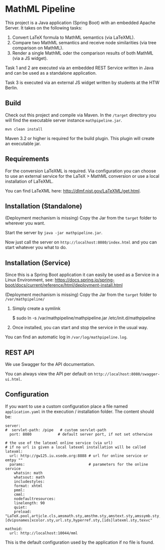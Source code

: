 MathML Pipeline
================

This project is a Java application (Spring Boot) with an embedded Apache Server.
It takes on the following tasks:

1. Convert LaTeX formula to MathML semantics (via LaTeXML).
2. Compare two MathML semantics and receive node similarities (via tree comparison on MathML).
3. Render a single MathML oder the comparison results of both MathML (via a JS widget).

Task 1 and 2 are executed via an embedded REST Service written in Java and can
be used as a standalone application.

Task 3 is executed via an external JS widget written by students at the HTW Berlin.

## Build ##

Check out this project and compile via Maven. In the `/target` directory you will 
find the executable server instance `mathpipeline.jar`.

`mvn clean install`

Maven 3.2 or higher is required for the build plugin.
This plugin will create an executable jar.

## Requirements ##

For the conversion LaTeXML is required. Via configuration you can choose
to use an external service for the LaTeX &gt; MathML conversion or use a
local installation of LaTeXML.

You can find LaTeXML here: http://dlmf.nist.gov/LaTeXML/get.html.

## Installation (Standalone) ##

(Deployment mechanism is missing)
Copy the Jar from the `target` folder to wherever you want. 

Start the server by `java -jar mathpipeline.jar`.
   
Now just call the server on `http://localhost:8080/index.html` and 
you can start whatever you what to do.

## Installation (Service) ##

Since this is a Spring Boot application it can easily be used as a 
Service in a Linux Environment, see: 
https://docs.spring.io/spring-boot/docs/current/reference/html/deployment-install.html

(Deployment mechanism is missing)
Copy the Jar from the `target` folder to `/var/mathpipeline/`

1. Simply create a symlink

    $ sudo ln -s /var/mathpipeline/mathpipeline.jar /etc/init.d/mathpipeline
    
2. Once installed, you can start and stop the service in the usual way.

You can find an automatic log in `/var/log/mathpipeline.log`.

## REST API ##

We use Swagger for the API documentation.

You can always view the API per default on `http://localhost:8080/swagger-ui.html`.

## Configuration ##

If you want to use a custom configuration place a file named `application.yaml` 
in the execution / installation folder. The content should be:

    server:
    #  servlet-path: /pipe   # custom servlet-path
      port: 8080            # default server port, if not set otherwise
    
    # the use of the latexml online service (via url)
    # if no url is given a local latexml installation will be called
    latexml:
      url: http://gw125.iu.xsede.org:8888 # url for online service or emtpy ""
      params:                             # parameters for the online service
        whatsin: math
        whatsout: math
        includestyles:
        format: xhtml
        pmml:
        cmml:
        nodefaultresources:
        linelength: 90
        quiet:
        preload: "LaTeX.pool,article.cls,amsmath.sty,amsthm.sty,amstext.sty,amssymb.sty,eucal.sty,[dvipsnames]xcolor.sty,url.sty,hyperref.sty,[ids]latexml.sty,texvc"

    mathoid:
      url: http://localhost:10044/mml

This is the default configuration used by the application if no file is found.
